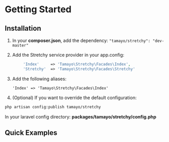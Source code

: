 Getting Started
=========

Installation
----

1. In your **composer.json**, add the dependency: `"tamayo/stretchy": "dev-master"`

2. Add the Stretchy service provider in your app.config:
```php
		'Index'		=> 'Tamayo\Stretchy\Facades\Index',
		'Stretchy'	=> 'Tamayo\Stretchy\Facades\Stretchy'
```

3. Add the following aliases:

    `'Index' => 'Tamayo\Stretchy\Facades\Index'`

4. (Optional) If you want to override the default configuration:
```sh
php artisan config:publish tamayo/stretchy
```
In your laravel config directory: **packages/tamayo/stretchy/config.php**

Quick Examples
----
